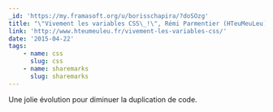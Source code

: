 ```yaml
---
_id: 'https://my.framasoft.org/u/borisschapira/?doSOzg'
title: "\"Vivement les variables CSS\_!\", Rémi Parmentier (HTeuMeuLeu)"
link: 'http://www.hteumeuleu.fr/vivement-les-variables-css/'
date: '2015-04-22'
tags:
    - name: css
      slug: css
    - name: sharemarks
      slug: sharemarks
---
```


<div class="markdown"><p>Une jolie évolution pour diminuer la duplication de code.
</p></div>
